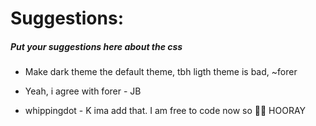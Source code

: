 # Suggestions:
##### Put your suggestions here about the css

- Make dark theme the default theme, tbh ligth theme is bad, ~forer
- Yeah, i agree with forer - JB

- whippingdot - K ima add that. I am free to code now so 🎉🎉 HOORAY